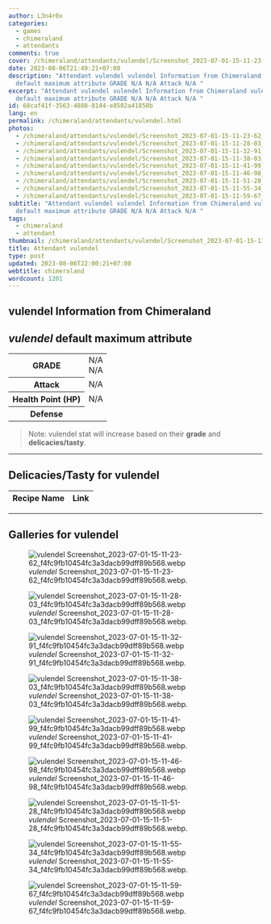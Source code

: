 ```yaml
---
author: L3n4r0x
categories:
  - games
  - chimeraland
  - attendants
comments: true
cover: /chimeraland/attendants/vulendel/Screenshot_2023-07-01-15-11-23-62_f4fc9fb10454fc3a3dacb99dff89b568.webp
date: 2023-08-06T21:49:21+07:00
description: "Attendant vulendel vulendel Information from Chimeraland vulendel
  default maximum attribute GRADE N/A N/A Attack N/A "
excerpt: "Attendant vulendel vulendel Information from Chimeraland vulendel
  default maximum attribute GRADE N/A N/A Attack N/A "
id: 68caf41f-3563-4888-8144-e8502a41850b
lang: en
permalink: /chimeraland/attendants/vulendel.html
photos:
  - /chimeraland/attendants/vulendel/Screenshot_2023-07-01-15-11-23-62_f4fc9fb10454fc3a3dacb99dff89b568.webp
  - /chimeraland/attendants/vulendel/Screenshot_2023-07-01-15-11-28-03_f4fc9fb10454fc3a3dacb99dff89b568.webp
  - /chimeraland/attendants/vulendel/Screenshot_2023-07-01-15-11-32-91_f4fc9fb10454fc3a3dacb99dff89b568.webp
  - /chimeraland/attendants/vulendel/Screenshot_2023-07-01-15-11-38-03_f4fc9fb10454fc3a3dacb99dff89b568.webp
  - /chimeraland/attendants/vulendel/Screenshot_2023-07-01-15-11-41-99_f4fc9fb10454fc3a3dacb99dff89b568.webp
  - /chimeraland/attendants/vulendel/Screenshot_2023-07-01-15-11-46-98_f4fc9fb10454fc3a3dacb99dff89b568.webp
  - /chimeraland/attendants/vulendel/Screenshot_2023-07-01-15-11-51-28_f4fc9fb10454fc3a3dacb99dff89b568.webp
  - /chimeraland/attendants/vulendel/Screenshot_2023-07-01-15-11-55-34_f4fc9fb10454fc3a3dacb99dff89b568.webp
  - /chimeraland/attendants/vulendel/Screenshot_2023-07-01-15-11-59-67_f4fc9fb10454fc3a3dacb99dff89b568.webp
subtitle: "Attendant vulendel vulendel Information from Chimeraland vulendel
  default maximum attribute GRADE N/A N/A Attack N/A "
tags:
  - chimeraland
  - attendant
thumbnail: /chimeraland/attendants/vulendel/Screenshot_2023-07-01-15-11-23-62_f4fc9fb10454fc3a3dacb99dff89b568.webp
title: Attendant vulendel
type: post
updated: 2023-08-06T22:00:21+07:00
webtitle: chimeraland
wordcount: 1201
---
```


<link
  rel="stylesheet"
  href="https://rawcdn.githack.com/dimaslanjaka/Web-Manajemen/870a349/css/bootstrap-5-3-0-alpha3-wrapper.css"
/>
<section id="bootstrap-wrapper">
  <div data-bs-theme="dark">
    <h2>vulendel Information from Chimeraland</h2>
    <h2 id="attribute"><i>vulendel</i> default maximum attribute</h2>
    <div class="row">
      <div class="col mb-2">
        <div class="card">
          <div class="card-body">
            <table>
              <tr>
                <th>GRADE</th>
                <td>N/A <br />N/A</td>
              </tr>
              <tr>
                <th>Attack</th>
                <td>N/A</td>
              </tr>
              <tr>
                <th>Health Point (HP)</th>
                <td>N/A</td>
              </tr>
              <tr>
                <th>Defense</th>
                <td></td>
              </tr>
            </table>
          </div>
        </div>
      </div>
    </div>
    <blockquote class="bd-callout bd-callout-warning">
      Note: vulendel stat will increase based on their <b>grade</b> and
      <b>delicacies/tasty</b>.
    </blockquote>
    <hr />
    <h2 id="delicacies">Delicacies/Tasty for vulendel</h2>
    <div class="card">
      <div class="card-body">
        <div class="table-responsive">
          <table class="table table-striped">
            <thead>
              <tr>
                <th>Recipe Name</th>
                <th>Link</th>
              </tr>
            </thead>
            <tbody></tbody>
          </table>
        </div>
      </div>
    </div>
    <hr />
    <div id="gallery">
      <h2>Galleries for vulendel</h2>
      <div class="row">
        <div class="col-lg-6 col-12">
          <figure>
            <img
              src="https://www.webmanajemen.com/chimeraland/attendants/vulendel/Screenshot_2023-07-01-15-11-23-62_f4fc9fb10454fc3a3dacb99dff89b568.webp"
              alt="vulendel Screenshot_2023-07-01-15-11-23-62_f4fc9fb10454fc3a3dacb99dff89b568.webp"
            />
            <figcaption style="word-wrap: break-word">
              <i>vulendel</i>
              Screenshot_2023-07-01-15-11-23-62_f4fc9fb10454fc3a3dacb99dff89b568.webp.
            </figcaption>
          </figure>
        </div>
        <div class="col-lg-6 col-12">
          <figure>
            <img
              src="https://www.webmanajemen.com/chimeraland/attendants/vulendel/Screenshot_2023-07-01-15-11-28-03_f4fc9fb10454fc3a3dacb99dff89b568.webp"
              alt="vulendel Screenshot_2023-07-01-15-11-28-03_f4fc9fb10454fc3a3dacb99dff89b568.webp"
            />
            <figcaption style="word-wrap: break-word">
              <i>vulendel</i>
              Screenshot_2023-07-01-15-11-28-03_f4fc9fb10454fc3a3dacb99dff89b568.webp.
            </figcaption>
          </figure>
        </div>
        <div class="col-lg-6 col-12">
          <figure>
            <img
              src="https://www.webmanajemen.com/chimeraland/attendants/vulendel/Screenshot_2023-07-01-15-11-32-91_f4fc9fb10454fc3a3dacb99dff89b568.webp"
              alt="vulendel Screenshot_2023-07-01-15-11-32-91_f4fc9fb10454fc3a3dacb99dff89b568.webp"
            />
            <figcaption style="word-wrap: break-word">
              <i>vulendel</i>
              Screenshot_2023-07-01-15-11-32-91_f4fc9fb10454fc3a3dacb99dff89b568.webp.
            </figcaption>
          </figure>
        </div>
        <div class="col-lg-6 col-12">
          <figure>
            <img
              src="https://www.webmanajemen.com/chimeraland/attendants/vulendel/Screenshot_2023-07-01-15-11-38-03_f4fc9fb10454fc3a3dacb99dff89b568.webp"
              alt="vulendel Screenshot_2023-07-01-15-11-38-03_f4fc9fb10454fc3a3dacb99dff89b568.webp"
            />
            <figcaption style="word-wrap: break-word">
              <i>vulendel</i>
              Screenshot_2023-07-01-15-11-38-03_f4fc9fb10454fc3a3dacb99dff89b568.webp.
            </figcaption>
          </figure>
        </div>
        <div class="col-lg-6 col-12">
          <figure>
            <img
              src="https://www.webmanajemen.com/chimeraland/attendants/vulendel/Screenshot_2023-07-01-15-11-41-99_f4fc9fb10454fc3a3dacb99dff89b568.webp"
              alt="vulendel Screenshot_2023-07-01-15-11-41-99_f4fc9fb10454fc3a3dacb99dff89b568.webp"
            />
            <figcaption style="word-wrap: break-word">
              <i>vulendel</i>
              Screenshot_2023-07-01-15-11-41-99_f4fc9fb10454fc3a3dacb99dff89b568.webp.
            </figcaption>
          </figure>
        </div>
        <div class="col-lg-6 col-12">
          <figure>
            <img
              src="https://www.webmanajemen.com/chimeraland/attendants/vulendel/Screenshot_2023-07-01-15-11-46-98_f4fc9fb10454fc3a3dacb99dff89b568.webp"
              alt="vulendel Screenshot_2023-07-01-15-11-46-98_f4fc9fb10454fc3a3dacb99dff89b568.webp"
            />
            <figcaption style="word-wrap: break-word">
              <i>vulendel</i>
              Screenshot_2023-07-01-15-11-46-98_f4fc9fb10454fc3a3dacb99dff89b568.webp.
            </figcaption>
          </figure>
        </div>
        <div class="col-lg-6 col-12">
          <figure>
            <img
              src="https://www.webmanajemen.com/chimeraland/attendants/vulendel/Screenshot_2023-07-01-15-11-51-28_f4fc9fb10454fc3a3dacb99dff89b568.webp"
              alt="vulendel Screenshot_2023-07-01-15-11-51-28_f4fc9fb10454fc3a3dacb99dff89b568.webp"
            />
            <figcaption style="word-wrap: break-word">
              <i>vulendel</i>
              Screenshot_2023-07-01-15-11-51-28_f4fc9fb10454fc3a3dacb99dff89b568.webp.
            </figcaption>
          </figure>
        </div>
        <div class="col-lg-6 col-12">
          <figure>
            <img
              src="https://www.webmanajemen.com/chimeraland/attendants/vulendel/Screenshot_2023-07-01-15-11-55-34_f4fc9fb10454fc3a3dacb99dff89b568.webp"
              alt="vulendel Screenshot_2023-07-01-15-11-55-34_f4fc9fb10454fc3a3dacb99dff89b568.webp"
            />
            <figcaption style="word-wrap: break-word">
              <i>vulendel</i>
              Screenshot_2023-07-01-15-11-55-34_f4fc9fb10454fc3a3dacb99dff89b568.webp.
            </figcaption>
          </figure>
        </div>
        <div class="col-lg-6 col-12">
          <figure>
            <img
              src="https://www.webmanajemen.com/chimeraland/attendants/vulendel/Screenshot_2023-07-01-15-11-59-67_f4fc9fb10454fc3a3dacb99dff89b568.webp"
              alt="vulendel Screenshot_2023-07-01-15-11-59-67_f4fc9fb10454fc3a3dacb99dff89b568.webp"
            />
            <figcaption style="word-wrap: break-word">
              <i>vulendel</i>
              Screenshot_2023-07-01-15-11-59-67_f4fc9fb10454fc3a3dacb99dff89b568.webp.
            </figcaption>
          </figure>
        </div>
      </div>
    </div>
  </div>
</section>
